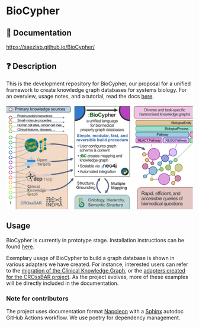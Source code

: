 # BioCypher

## 📖 Documentation
https://saezlab.github.io/BioCypher/

## ❓ Description
This is the development repository for BioCypher, our proposal for a unified
framework to create knowledge graph databases for systems biology. For an
overview, usage notes, and a tutorial, read the docs
[here](https://saezlab.github.io/BioCypher/).

![BioCypher](fig_1_draft.png)

## Usage
BioCypher is currently in prototype stage. Installation instructions can be
found [here](https://saezlab.github.io/BioCypher/installation.html).

Exemplary usage of BioCypher to build a graph database is shown in various
adapters we have created. For instance, interested users can refer to the
[migration of the Clinical Knowledge Graph](https://github.com/saezlab/CKG-BioCypher), or
the [adapters created for the CROssBAR project](https://github.com/HUBioDataLab/CROssBAR-BioCypher-Migration/blob/main/scripts/create_crossbar.py).
As the project evolves, more of these examples will be directly included in the documentation.

### Note for contributors
The project uses documentation format [Napoleon](
https://sphinxcontrib-napoleon.readthedocs.io/en/latest/example_google.html
) with a [Sphinx](https://www.sphinx-doc.org/en/master/) autodoc GitHub
Actions workflow. We use poetry for dependency management.
